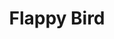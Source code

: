 ---
layout: video
series: Mike and Bootsy
episode: 29
title: Flappy Bird
permalink: /mike-and-bootsy/episode-29
video_info:
  - youtube;YouTube;cFsm4O00aE0
release_date: 2016-07-26
platforms:
  - Nintendo Entertainment System
short_platforms:
  - NES
thumbnails:
games:
  - Flappy Bird
current_description: |
  Mike Matei and Bootsy play and NES homebrew of the popular mobile game Flappy Bird.
---